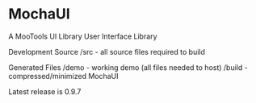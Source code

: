 # MochaUI

A MooTools UI Library User Interface Library

Development Source
/src - all source files required to build

Generated Files
/demo - working demo (all files needed to host)
/build - compressed/minimized MochaUI

Latest release is 0.9.7

